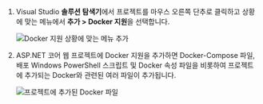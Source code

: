 1. Visual Studio **솔루션 탐색기**에서 프로젝트를 마우스 오른쪽 단추로 클릭하고 상황에 맞는 메뉴에서 **추가 > Docker 지원**을 선택합니다.
   
    ![Docker 지원 상황에 맞는 메뉴 추가](media/vs-azure-tools-docker-add-docker-support/docker-support-context-menu.png)
2. ASP.NET 코어 웹 프로젝트에 Docker 지원을 추가하면 Docker-Compose 파일, 배포 Windows PowerShell 스크립트 및 Docker 속성 파일을 비롯하여 프로젝트에 추가되는 Docker와 관련된 여러 파일이 추가됩니다. 
   
    ![프로젝트에 추가된 Docker 파일](media/vs-azure-tools-docker-add-docker-support/docker-files-added.png)


